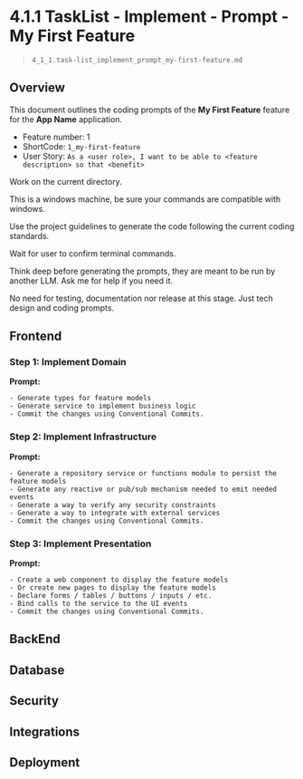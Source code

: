 # 4.1.1  TaskList - Implement - Prompt -  My First Feature

> `4_1_1.task-list_implement_prompt_my-first-feature.md`

## Overview

This document outlines the coding prompts of the **My First Feature** feature for the **App Name** application.

- Feature number: 1
- ShortCode: `1_my-first-feature`
- User Story: `As a <user role>, I want to be able to <feature description> so that <benefit>`

Work on the current directory. 

This is a windows machine, be sure your commands are compatible with windows.

Use the project guidelines to generate the code following the current coding standards.

Wait for user to confirm terminal commands.

Think deep before generating the prompts, they are meant to be run by another LLM. Ask me for help if you need it.

No need for testing, documentation nor release at this stage. Just tech design and coding prompts.

## Frontend

### Step 1: Implement Domain

**Prompt:**
```text 
- Generate types for feature models
- Generate service to implement business logic
- Commit the changes using Conventional Commits.
```

### Step 2: Implement Infrastructure

**Prompt:**
```text
- Generate a repository service or functions module to persist the feature models
- Generate any reactive or pub/sub mechanism needed to emit needed events
- Generate a way to verify any security constraints
- Generate a way to integrate with external services
- Commit the changes using Conventional Commits.
```

### Step 3: Implement Presentation

**Prompt:**
```text
- Create a web component to display the feature models
- Or create new pages to display the feature models
- Declare forms / tables / buttons / inputs / etc.
- Bind calls to the service to the UI events
- Commit the changes using Conventional Commits.
```

## BackEnd

## Database

## Security

## Integrations

## Deployment